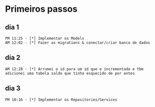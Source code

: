 # Primeiros passos

## dia 1
    PM 11:25 - [*] Implementar os Models
    AM 12:02 - [*] Fazer as migrations & conectar/criar banco de dados

## dia 2
    AM 12:28 - [*] Arrumei o id para um id que e incrementado e tbm adicionei uma tabela saldo que tinha esquecido de por antes

## dia 3
    PM 10:16 - [*] Implementar os Repositories/Services
